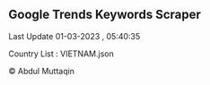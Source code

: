 

## Google Trends Keywords Scraper 
 
Last Update 01-03-2023 , 05:40:35

Country List :
VIETNAM.json



© Abdul Muttaqin 
